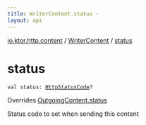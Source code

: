 ```yaml
---
title: WriterContent.status - 
layout: api
---
```


<div class='api-docs-breadcrumbs'><a href="../index.html">io.ktor.http.content</a> / <a href="index.html">WriterContent</a> / <a href="./status.html">status</a></div>

# status

<div class="signature"><code><span class="keyword">val </span><span class="identifier">status</span><span class="symbol">: </span><a href="../../io.ktor.http/-http-status-code/index.html"><span class="identifier">HttpStatusCode</span></a><span class="symbol">?</span></code></div>

Overrides <a href="../-outgoing-content/status.html">OutgoingContent.status</a>

Status code to set when sending this content

